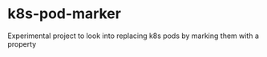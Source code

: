 # k8s-pod-marker
Experimental project to look into replacing k8s pods by marking them with a property
